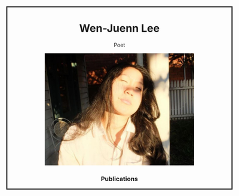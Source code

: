 <div markdown="1" style="margin-top:10px;min-height:100px;width:600px;margin-left:auto;margin-right:auto;text-align:center;border-style:solid;">

  # Wen-Juenn Lee
  Poet
  
  <p><img width="400px" height="auto" src="wen-juenn.jpeg"></p>

  ### Publications
  

</div>
